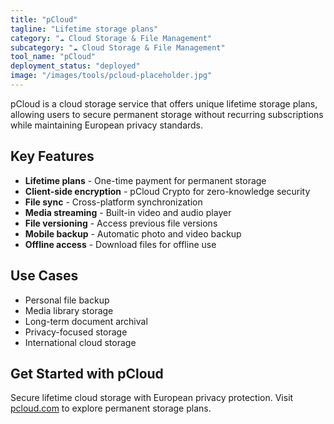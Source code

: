 ```yaml
---
title: "pCloud"
tagline: "Lifetime storage plans"
category: "☁️ Cloud Storage & File Management"
subcategory: "☁️ Cloud Storage & File Management"
tool_name: "pCloud"
deployment_status: "deployed"
image: "/images/tools/pcloud-placeholder.jpg"
---
```

pCloud is a cloud storage service that offers unique lifetime storage plans, allowing users to secure permanent storage without recurring subscriptions while maintaining European privacy standards.

## Key Features

- **Lifetime plans** - One-time payment for permanent storage
- **Client-side encryption** - pCloud Crypto for zero-knowledge security
- **File sync** - Cross-platform synchronization
- **Media streaming** - Built-in video and audio player
- **File versioning** - Access previous file versions
- **Mobile backup** - Automatic photo and video backup
- **Offline access** - Download files for offline use

## Use Cases

- Personal file backup
- Media library storage
- Long-term document archival
- Privacy-focused storage
- International cloud storage

## Get Started with pCloud

Secure lifetime cloud storage with European privacy protection. Visit [pcloud.com](https://www.pcloud.com) to explore permanent storage plans.